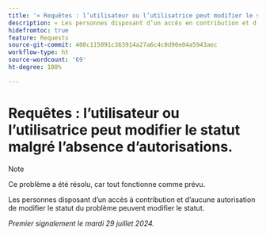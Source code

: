 ```yaml
---
title: '« Requêtes : l’utilisateur ou l’utilisatrice peut modifier le statut malgré l’absence d’autorisations. »'
description: « Les personnes disposant d’un accès en contribution et d’aucune autorisation de modifier le statut du problème peuvent modifier le statut. »
hidefromtoc: true
feature: Requests
source-git-commit: 400c115091c363914a27a6c4c0d90e04a5943aec
workflow-type: ht
source-wordcount: '69'
ht-degree: 100%

---
```



# Requêtes : l’utilisateur ou l’utilisatrice peut modifier le statut malgré l’absence d’autorisations.

>[!NOTE]
>
>Ce problème a été résolu, car tout fonctionne comme prévu.

Les personnes disposant d’un accès à contribution et d’aucune autorisation de modifier le statut du problème peuvent modifier le statut.

_Premier signalement le mardi 29 juillet 2024._
